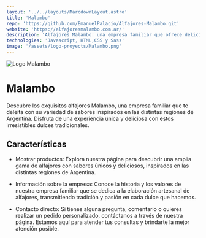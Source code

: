 ```yaml
---
layout: '../../layouts/MarcdownLayout.astro'
title: 'Malambo'
repo: 'https://github.com/EmanuelPalacio/Alfajores-Malambo.git'
website: 'https://alfajoresmalambo.com.ar/'
description: 'Alfajores Malambo: una empresa familiar que ofrece deliciosos alfajores con sabores únicos inspirados en las regiones de Argentina. Disfruta de una experiencia dulce y auténtica.'
technologies: 'Javascript, HTML,CSS y Sass'
image: '/assets/logo-proyects/Malambo.png'
---
```


<div class="main-project__card">

<img src="/assets/logo-proyects/Malambo.png" alt="Logo Malambo"/>

# Malambo

Descubre los exquisitos alfajores Malambo, una empresa familiar que te deleita con su variedad de sabores inspirados en las distintas regiones de Argentina. Disfruta de una experiencia única y deliciosa con estos irresistibles dulces tradicionales.

</div>
<div class="main-project__info">

## Características

- Mostrar productos: Explora nuestra página para descubrir una amplia gama de alfajores con sabores únicos y deliciosos, inspirados en las distintas regiones de Argentina.

- Información sobre la empresa: Conoce la historia y los valores de nuestra empresa familiar que se dedica a la elaboración artesanal de alfajores, transmitiendo tradición y pasión en cada dulce que hacemos.

- Contacto directo: Si tienes alguna pregunta, comentario o quieres realizar un pedido personalizado, contáctanos a través de nuestra página. Estamos aquí para atender tus consultas y brindarte la mejor atención posible.

</div>
